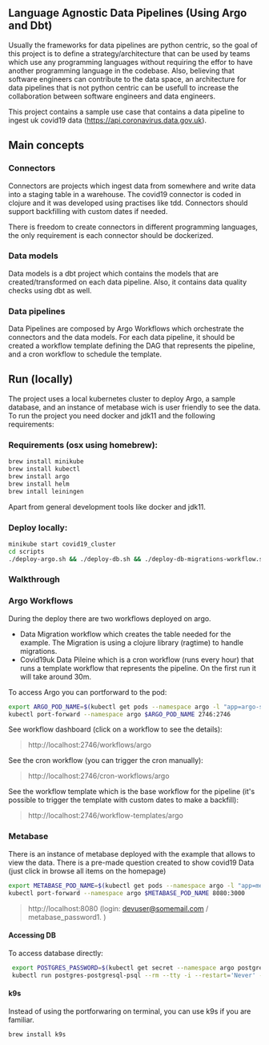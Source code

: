 ## Language Agnostic Data Pipelines (Using Argo and Dbt)

Usually the frameworks for data pipelines are python centric, so the goal of this project is to define a strategy/architecture that can be used by teams which use any programming languages without requiring the effor to have another programming language in the codebase. Also, believing that software engineers can contribute to the data space, an architecture for data pipelines that is not python centric can be usefull to increase the collaboration between software engineers and data engineers.

This project contains a sample use case that contains a data pipeline to ingest uk covid19 data (https://api.coronavirus.data.gov.uk). 

## Main concepts

### Connectors
Connectors are projects which ingest data from somewhere and write data into a staging table in a warehouse.
The covid19 connector is coded in clojure and it was developed using practises like tdd.
Connectors should support backfilling with custom dates if needed.

There is freedom to create connectors in different programming languages, the only requirement is each connector should be dockerized.

### Data models
Data models is a dbt project which contains the models that are created/transformed on each data pipeline.
Also, it contains data quality checks using dbt as well.

### Data pipelines
Data Pipelines are composed by Argo Workflows which orchestrate the connectors and the data models. 
For each data pipeline, it should be created a workflow template defining the DAG that represents the pipeline, and a cron workflow to schedule the template.

## Run (locally)
The project uses a local kubernetes cluster to deploy Argo, a sample database, and an instance of metabase wich is user friendly to see the data.
To run the project you need docker and jdk11 and the following requirements:

### Requirements (osx using homebrew):
```bash
brew install minikube
brew install kubectl
brew install argo
brew install helm
brew intall leiningen
```
Apart from general development tools like docker and jdk11.

### Deploy locally:

```bash
minikube start covid19_cluster
cd scripts
./deploy-argo.sh && ./deploy-db.sh && ./deploy-db-migrations-workflow.sh && ./deploy-covid19-workflow.sh && ./deploy-metabase.sh
```

### Walkthrough


### Argo Workflows 

During the deploy there are two workflows deployed on argo.
 - Data Migration workflow which creates the table needed for the example. The Migration is using a clojure library (ragtime) to handle migrations.
 - Covid19uk Data Pileine which is a cron workflow (runs every hour) that runs a template workflow that represents the pipeline. On the first run it will take around 30m.

 To access Argo you can portforward to the pod:

 ```bash
export ARGO_POD_NAME=$(kubectl get pods --namespace argo -l "app=argo-server" -o jsonpath="{.items[0].metadata.name}")
kubectl port-forward --namespace argo $ARGO_POD_NAME 2746:2746
```

See workflow dashboard (click on a workflow to see the details):

> http://localhost:2746/workflows/argo

See the cron workflow (you can trigger the cron manually):

> http://localhost:2746/cron-workflows/argo

See the workflow template which is the base workflow for the pipeline (it's possible to trigger the template with custom dates to make a backfill):

> http://localhost:2746/workflow-templates/argo


### Metabase 

There is an instance of metabase deployed with the example that allows to view the data. There is a pre-made
question created to show covid19 Data (just click in browse all items on the homepage)

```bash
export METABASE_POD_NAME=$(kubectl get pods --namespace argo -l "app=metabase,release=metabase" -o jsonpath="{.items[0].metadata.name}")
kubectl port-forward --namespace argo $METABASE_POD_NAME 8080:3000
```

> http://localhost:8080 (login: devuser@somemail.com / metabase_password1. )


#### Accessing DB

To access database directly:

```bash
 export POSTGRES_PASSWORD=$(kubectl get secret --namespace argo postgres-postgresql -o jsonpath="{.data.postgresql-password}" | base64 --decode)
 kubectl run postgres-postgresql-psql --rm --tty -i --restart='Never' --namespace argo --image docker.io/bitnami/postgresql:11.11.0-debian-10-r31 --env="PGPASSWORD=$POSTGRES_PASSWORD" --command -- psql --host postgres-postgresql -U covid19_user -d covid19_dev -p 5432
```


#### k9s
Instead of using the portforwaring on terminal, you can use k9s if you are familiar.

```bash
brew install k9s
```